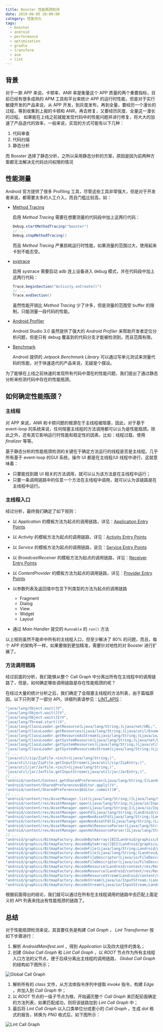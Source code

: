 ```yaml
---
title: Booster 性能瓶颈检测
date: 2019-06-05 20:00:00
category: 性能优化
tags:
  - booster
  - android
  - performance
  - optimization
  - gradle
  - transform
  - asm
  - lint
---
```


## 背景

对于一款 APP 来说，卡顿率、ANR 率是衡量这个 APP 质量的两个重要指标，目前已经有很多成熟的 APM 工具和平台来统计 APP 的运行时性能，但是对于实行敏捷开发的产品来说，从 APP 开发，到灰度发布，再到全量，要经历一个漫长的过程，等到收集到上报的卡顿和 ANR，再去修复，又要经历灰度、全量这一漫长的过程。
如果能在上线之前就能发现代码中的性能问题并进行修复，将大大的加速了产品迭代的效率，一般来说，实现的方式可能有以下几种：

1. 代码审查
1. 代码扫描
1. 静态分析

而 Booster 选择了静态分析，之所以采用静态分析的方案，原因是因为前两种方案都无法解决无代码访问权限的情况

## 性能测量

Android 官方提供了很多 Profiling 工具，尽管这些工具非常强大，但是对于开发者来说，都需要太多的人工介入，而且门槛比较高，如：

- [Method Tracing](https://developer.android.com/studio/profile/generate-trace-logs)

  启用 *Method Tracing* 需要在想要测量的代码段中加上这两行代码：

  ```java
  Debug.startMethodTracing("booster")
  // ...
  Debug.stopMethodTracing()
  ```

  而且 *Method Tracing* 严重损耗运行时性能，如果测量的范围过大，使用起来卡到不能忍受。

- [systrace](https://developer.android.com/studio/command-line/systrace)

  启用 systrace 需要启动 adb 连上设备进入 debug 模式，并在代码段中加上这两行代码：

  ```java
  Trace.beginSection("Activity.onCreate()")
  // ...
  Trace.endSection()
  ```

  虽然性能开销比 *Method Tracing* 少了许多，但是测量的范围受 buffer 的限制，只能测量一段代码的性能。

- [Android Profiler](https://developer.android.com/studio/profile/android-profiler)

  Android Studio 3.0 虽然提供了强大的 *Android Profiler* 来帮助开发者定位分析问题，但是只有 debug 覆盖到的代码分支才能被检测到，而且范围有限。

- [Benchmark](https://developer.android.com/studio/profile/benchmark)

  Android 提供的 *Jetpack Benchmark Library* 可以通过写单元测试来测量代码的性能，对于快速迭代的产品来说，无疑是个摆设。

为了能够在上线之前快速的发现所有代码中潜在的性能问题，我们提出了通过静态分析来检测代码中存在的性能瓶颈。

## 如何确定性能瓶颈？

### 主线程

对 APP 来说，ANR 和卡顿问题的根源在于主线程被阻塞，因此，对于基于 event-loop 的系统来说，任何阻塞主线程的方法调用都可以认为是性能瓶颈。除此之外，还有其它影响运行时性能和稳定性的因素，比如：线程过载、使用 *finalizer* 等等。

基于静态分析的性能瓶颈检测的关键在于确定方法运行的线程是否是主线程。几乎所有基于 event-loop 的GUI 系统，操作 UI 都是在主线程/UI 线程中进行，这就意味着：

- 只要能找到跟 UI 相关的方法调用，就可以认为该方法是在主线程中运行；
- 只要一条调用链路中的任意一个方法在主线程中调用，就可以认为该链路是在主线程中运行。

### 主线程入口

经过分析，最终我们确定了如下规则：

- 以 *Application* 的模板方法为起点的调用链路，详见：[Application Entry Points](https://github.com/didi/booster/blob/master/booster-transform-lint/src/main/kotlin/com/didiglobal/booster/transform/lint/constants.kt#L27)
- 以 *Activity* 的模板方法为起点的调用链路，详见：[Activity Entry Points](https://github.com/didi/booster/blob/master/booster-transform-lint/src/main/kotlin/com/didiglobal/booster/transform/lint/constants.kt#L38)
- 以 *Service* 的模板方法为起点的调用链路，说见：[Service Entry Points](https://github.com/didi/booster/blob/master/booster-transform-lint/src/main/kotlin/com/didiglobal/booster/transform/lint/constants.kt#L137)
- 以 *BroadcastReceiver* 的模板方法为起点的调用链路，详见：[Receiver Entry Points](https://github.com/didi/booster/blob/master/booster-transform-lint/src/main/kotlin/com/didiglobal/booster/transform/lint/constants.kt#L153)
- 以 *ContentProvider* 的模板方法为起点的调用链路，详见：[Provider Entry Points](https://github.com/didi/booster/blob/master/booster-transform-lint/src/main/kotlin/com/didiglobal/booster/transform/lint/constants.kt#L153)
- 以参数列表及返回值中包含下列类型的方法为起点的调用链路

  - Fragment
  - Dialog
  - View
  - Widget
  - Layout

- 通过 *Main Handler* 提交的 `Runnable` 的 `run()` 方法

以上规则虽然不能命中所有的主线程入口，但至少解决了 80% 的问题，而且，每个 APP 的架构不一样，如果要做到更加精准，需要针对地性的对 Booster 进行扩展了。

### 方法调用链路

经过前面的分析，我们能够从整个 Call Graph 中分离出所有在主线程中的调用链路了，但是，如何确定哪些调用链路是存在性能瓶颈的呢？

在经过大量的统计分析之后，我们确定了会阻塞主线程的方法列表，由于篇幅原因，以下只列举了一部分 API，详细列表请参见：[LINT_APIS](https://github.com/didi/booster/blob/master/booster-transform-lint/src/main/kotlin/com/didiglobal/booster/transform/lint/constants.kt#L170)：

```java
"java/lang/Object.wait()V",
"java/lang/Object.wait(J)V",
"java/lang/Object.wait(JI)V",
"java/lang/Thread.start()V",
"java/lang/ClassLoader.getResource(Ljava/lang/String;)Ljava/net/URL;",
"java/lang/ClassLoader.getResources(Ljava/lang/String;)Ljava/util/Enumeration;",
"java/lang/ClassLoader.getResourceAsStream(Ljava/lang/String;)Ljava/io/InputStream;",
"java/lang/ClassLoader.getSystemResource(Ljava/lang/String;)Ljava/net/URL;",
"java/lang/ClassLoader.getSystemResources(Ljava/lang/String;)Ljava/util/Enumeration;",
"java/lang/ClassLoader.getSystemResourceAsStream(Ljava/lang/String;)Ljava/io/InputStream;",
// ...
"java/util/zip/ZipFile.<init>(Ljava/lang/String;)",
"java/util/zip/ZipFile.getInputStream(Ljava/util/zip/ZipEntry;)",
"java/util/jar/JarFile.<init>(Ljava/lang/String;)",
"java/util/jar/JarFile.getInputStream(Ljava/util/jar/JarEntry;)",
// ...
"android/content/Context.getSharedPreferences(Ljava/lang/String;I)Landroid/content/SharedPreferences;",
"android/content/SharedPreferences$Editor.apply()V",
"android/content/SharedPreferences$Editor.commit()B",
// ...
"android/content/res/AssetManager.list(Ljava/lang/String;)[Ljava/lang/String;",
"android/content/res/AssetManager.open(Ljava/lang/String;)Ljava/io/InputStream;",
"android/content/res/AssetManager.open(Ljava/lang/String;I)Ljava/io/InputStream;",
"android/content/res/AssetManager.openFd(Ljava/lang/String;)Landroid/content/res/AssetFileDescriptor;",
"android/content/res/AssetManager.openNonAssetFd(Ljava/lang/String;)Landroid/content/res/AssetFileDescriptor;",
"android/content/res/AssetManager.openNonAssetFd(ILjava/lang/String;)Landroid/content/res/AssetFileDescriptor;",
"android/content/res/AssetManager.openXmlResourceParser(Ljava/lang/String;)Landroid/content/res/XmlResourceParser;",
"android/content/res/AssetManager.openXmlResourceParser(ILjava/lang/String;)Landroid/content/res/XmlResourceParser;",
// ...
"android/graphics/BitmapFactory.decodeByteArray([BIILandroid/graphics/BitmapFactory$Options;)Landroid/graphics/Bitmap;",
"android/graphics/BitmapFactory.decodeByteArray([BII)Landroid/graphics/Bitmap;",
"android/graphics/BitmapFactory.decodeFile(Ljava/lang/String;Landroid/graphics/BitmapFactory$Options;)Landroid/graphics/Bitmap;",
"android/graphics/BitmapFactory.decodeFile(Ljava/lang/String;)Landroid/graphics/Bitmap;",
"android/graphics/BitmapFactory.decodeFileDescriptor(Ljava/io/FileDescriptor;)Landroid/graphics/Bitmap;",
"android/graphics/BitmapFactory.decodeFileDescriptor(Ljava/io/FileDescriptor;Landroid/graphics/Rect;Landroid/graphics/BitmapFactory$Options;)Landroid/graphics/Bitmap;",
"android/graphics/BitmapFactory.decodeResource(Landroid/content/res/Resources;I)Landroid/graphics/Bitmap;",
"android/graphics/BitmapFactory.decodeResource(Landroid/content/res/Resources;ILandroid/graphics/BitmapFactory$Options;)Landroid/graphics/Bitmap;",
"android/graphics/BitmapFactory.decodeResourceStream(Landroid/content/res/Resources;Landroid/util/TypedValue;Ljava/io/InputStream;Landroid/graphics/Rect;Landroid/graphics/BitmapFactory$Options;)Landroid/graphics/Bitmap;",
"android/graphics/BitmapFactory.decodeStream(Ljava/io/InputStream;)Landroid/graphics/Bitmap;",
"android/graphics/BitmapFactory.decodeStream(Ljava/io/InputStream;Landroid/graphics/Rect;Landroid/graphics/BitmapFactory$Options;)Landroid/graphics/Bitmap;"
```

根据前面得出的结论，我们就可以通过在所有在主线程调用的链路中去匹配上面定义的 API 列表来找出有性能瓶颈的链路了。

## 总结

对于性能瓶颈检测来说，其首要任务是构建 *Call Graph* ， *Lint Transformer* 按如下步骤进行：

1. 解析 *AndroidManifest.xml* ，得到 *Application* 以及四大组件的类名；
1. 创建 *Globa Call Graph* 和 *Lint Call Graph* ，以 *ROOT* 节点作为所有主线程入口方法的父节点，便于后续分离出主线程的调用链路， *Global Call Graph* 的结构如下图所示；

  ![Global Call Graph](https://github.com/didi/booster/blob/master/assets/booster-global-callgraph.dot.png?raw=true)

1. 解析所有的 *class* 文件，从方法体指令序列中提取 *invoke* 指令，构建 *Edge* ，并加入到 *Call Graph* 中；
1. 以 *ROOT* 节点的一级子节点为根，开始遍历整个 *Call Graph* 来匹配前面确定的方法列表，如果匹配成功，则将该链路加到 *Lint Call Graph* 中；
1. 最后将 *Lint Call Graph* 以入口类单位分成更小的 *Call Graph* ，生成 *dot* 格式的报告，转换为 *PNG* 格式后，如下图所示：

  ![Lint Call Graph](https://github.com/didi/booster/blob/master/assets/com.didiglobal.booster.demo.MainActivity.dot.png?raw=true)

